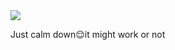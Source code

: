 <img src="https://badges.pufler.dev/visits/nevillionaire/alx-higher_level_programming?style=flat-square&color=red&logo=github&a=0">

Just calm down😌it might work or not
